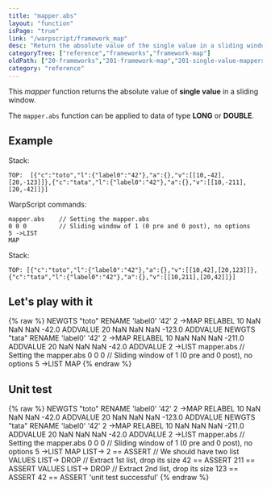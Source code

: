 ```yaml
---
title: "mapper.abs"
layout: "function"
isPage: "true"
link: "/warpscript/framework_map"
desc: "Return the absolute value of the single value in a sliding window"
categoryTree: ["reference","frameworks","framework-map"]
oldPath: ["20-frameworks","201-framework-map","201-single-value-mappers","100-mapper_abs.html.md"]
category: "reference"
---
```

 

This *mapper* function returns the absolute value of **single value** in a sliding window.

The `mapper.abs` function can be applied to data of type **LONG** or **DOUBLE**.


## Example ##

Stack:

    TOP:  [{"c":"toto","l":{"label0":"42"},"a":{},"v":[[10,-42],[20,-123]]},{"c":"tata","l":{"label0":"42"},"a":{},"v":[[10,-211],[20,-42]]}]

WarpScript commands:

    mapper.abs    // Setting the mapper.abs
    0 0 0         // Sliding window of 1 (0 pre and 0 post), no options
    5 ->LIST
    MAP

Stack: 

    TOP: [{"c":"toto","l":{"label0":"42"},"a":{},"v":[[10,42],[20,123]]},{"c":"tata","l":{"label0":"42"},"a":{},"v":[[10,211],[20,42]]}]

## Let's play with it ##

{% raw %}
<warp10-warpscript-widget>NEWGTS "toto" RENAME 
'label0' '42' 2 ->MAP RELABEL
10 NaN NaN NaN -42.0 ADDVALUE
20 NaN NaN NaN -123.0 ADDVALUE
NEWGTS "tata" RENAME 
'label0' '42' 2 ->MAP RELABEL
10 NaN NaN NaN -211.0 ADDVALUE
20 NaN NaN NaN -42.0 ADDVALUE
2 ->LIST
mapper.abs    // Setting the mapper.abs
0 0 0         // Sliding window of 1 (0 pre and 0 post), no options
5 ->LIST
MAP
</warp10-warpscript-widget>
{% endraw %}    


## Unit test ##

{% raw %}
<warp10-warpscript-widget>NEWGTS "toto" RENAME 
'label0' '42' 2 ->MAP RELABEL
10 NaN NaN NaN -42.0 ADDVALUE
20 NaN NaN NaN -123.0 ADDVALUE
NEWGTS "tata" RENAME 
'label0' '42' 2 ->MAP RELABEL
10 NaN NaN NaN -211.0 ADDVALUE
20 NaN NaN NaN -42.0 ADDVALUE
2 ->LIST
mapper.abs    // Setting the mapper.abs
0 0 0         // Sliding window of 1 (0 pre and 0 post), no options
5 ->LIST
MAP
LIST-> 2 == ASSERT    // We should have two list
VALUES LIST-> DROP    // Extract 1st list, drop its size
42 == ASSERT
211 == ASSERT
VALUES LIST-> DROP    // Extract 2nd list, drop its size
123 == ASSERT
42 == ASSERT
'unit test successful'
</warp10-warpscript-widget>
{% endraw %}        